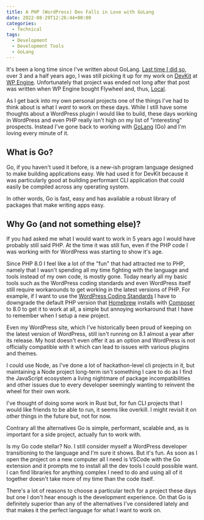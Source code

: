 ```yaml
---
title: A PHP (WordPress) Dev Falls in Love with GoLang
date: 2022-08-29T12:26:44+00:00
categories:
  - Technical
tags:
  - Development
  - Development Tools
  - GoLang
---
```


It's been a long time since I've written about GoLang. [Last time I did so][1], over 3 and a half years ago, I was still picking it up for my work on [DevKit][2] at [WP Engine][3]. Unfortunately that project was ended not long after that post was written when WP Engine bought Flywheel and, thus, [Local][4].

As I get back into my own personal projects one of the things I've had to think about is what I _want_ to work on these days. While I still have some thoughts about a WordPress plugin I would like to build, these days working in WordPress and even PHP really isn't high on my list of "interesting" prospects. Instead I've gone back to working with [GoLang][5] (Go) and I'm loving every minute of it.

## What is Go?

Go, if you haven't used it before, is a new-ish program language designed to make building applications easy. We had used it for DevKit because it was particularly good at building performant CLI application that could easily be compiled across any operating system.

In other words, Go is fast, easy and has available a robust library of packages that make writing apps easy.

## Why Go (and not something else)?

If you had asked me what I would want to work in 5 years ago I would have probably still said PHP. At the time it was still fun, even if the PHP code I was working with for WordPress was starting to show it's age.

Since PHP 8.0 I feel like a lot of the "fun" that had attracted me to PHP, namely that I wasn't spending all my time fighting with the language and tools instead of my own code, is mostly gone. Today nearly all my basic tools such as the WordPress coding standards and even WordPress itself still require workarounds to get working in the latest versions of PHP. For example, if I want to use the [WordPress Coding Standards][6] I have to downgrade the default PHP version that [Homebrew][7] installs with [Composer][8] to 8.0 to get it to work at all, a simple but annoying workaround that I have to remember when I setup a new project.

Even my WordPress site, which I've historically been proud of keeping on the latest version of WordPress, still isn't running on 8.1 almost a year after its release. My host doesn't even offer it as an option and WordPress is not officially compatible with it which can lead to issues with various plugins and themes.

I could use Node, as I've done a lot of hackathon-level cli projects in it, but maintaining a Node project long-term isn't something I care to do as I find the JavaScript ecosystem a living nightmare of package incompatibilities and other issues due to every developer seemingly wanting to reinvent the wheel for their own work.

I've thought of doing some work in Rust but, for fun CLI projects that I would like friends to be able to run, it seems like overkill. I might revisit it on other things in the future but, not for now.

Contrary all the alternatives Go is simple, performant, scalable and, as is important for a side project, actually fun to work with.

Is my Go code stellar? No. I still consider myself a WordPress developer transitioning to the language and I'm sure it shows. But it's fun. As soon as I open the project on a new computer all I need is VSCode with the Go extension and it prompts me to install all the dev tools I could possible want. I can find libraries for anything complex I need to do and using all of it together doesn't take more of my time than the code itself.

There's a lot of reasons to choose a particular tech for a project these days but one I don't hear enough is the development experience. On that Go is definitely superior than any of the alternatives I've considered lately and that makes it the perfect language for what I want to work on.

 [1]: /2019/01/3-lessons-for-a-php-developer-working-in-golang/
 [2]: https://wptavern.com/wp-engine-launches-devkit-open-beta
 [3]: https://wpengine.com
 [4]: https://localwp.com
 [5]: https://go.dev
 [6]: https://github.com/WordPress/WordPress-Coding-Standards
 [7]: https://brew.sh
 [8]: https://getcomposer.org